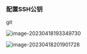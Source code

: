 ### 配置SSH公钥

git

![image-20230418193349730](https://ltpbje.oss-cn-zhangjiakou.aliyuncs.com/img/202305091912748.png)

<img src="https://ltpbje.oss-cn-zhangjiakou.aliyuncs.com/img/202305091912749.png" alt="image-20230418201901728"  />